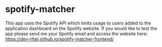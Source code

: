 # spotify-matcher

This app uses the Spotify API which limits usage to users added to the application dashboard on the Spotify website. If you would like to test the app please send me your Spotify email and access the website here:
https://dev-rifaii.github.io/spotify-matcher-frontend/
